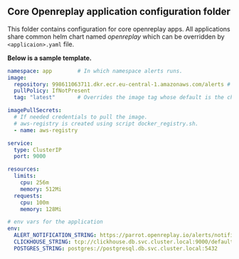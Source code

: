 ## Core Openreplay application configuration folder

  This folder contains configuration for core openreplay apps. All applications share common helm chart named *openreplay* which can be overridden by `<applicaion>.yaml` file.
  
  **Below is a sample template.**
  
  ```yaml
  namespace: app        # In which namespace alerts runs.
  image:
    repository: 998611063711.dkr.ecr.eu-central-1.amazonaws.com/alerts # Which image to use
    pullPolicy: IfNotPresent
    tag: "latest"       # Overrides the image tag whose default is the chart appVersion.

  imagePullSecrets:     
    # If needed credentials to pull the image.
    # aws-registry is created using script docker_registry.sh.
    - name: aws-registry 

  service:
    type: ClusterIP
    port: 9000

  resources:
    limits:
      cpu: 256m
      memory: 512Mi
    requests:
      cpu: 100m
      memory: 128Mi

  # env vars for the application
  env:
    ALERT_NOTIFICATION_STRING: https://parrot.openreplay.io/alerts/notifications
    CLICKHOUSE_STRING: tcp://clickhouse.db.svc.cluster.local:9000/default
    POSTGRES_STRING: postgres://postgresql.db.svc.cluster.local:5432
  ```
